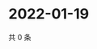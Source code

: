# 2022-01-19

共 0 条

<!-- BEGIN WEIBO -->
<!-- 最后更新时间 Wed Jan 19 2022 17:09:15 GMT+0800 (China Standard Time) -->

<!-- END WEIBO -->

